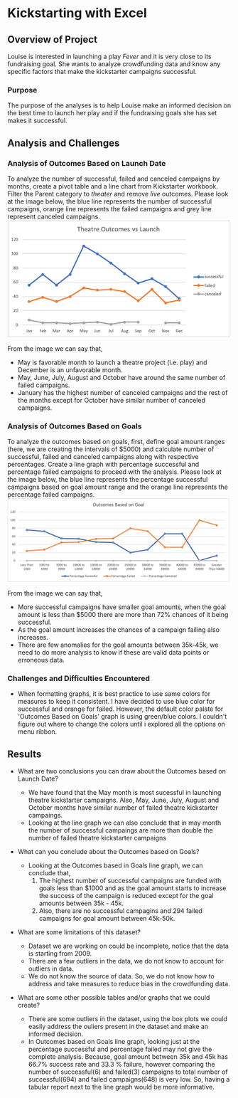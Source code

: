 # Kickstarting with Excel

## Overview of Project

Louise is interested in launching a play *Fever* and it is very close to its fundraising goal. She wants to analyze crowdfunding data and know any specific factors that make the kickstarter campaigns successful.

### Purpose
The purpose of the analyses is to help Louise make an informed decision on the best time to launch her play and if the fundraising goals she has set makes it successful.

## Analysis and Challenges

### Analysis of Outcomes Based on Launch Date
To analyze the number of successful, failed and canceled campaigns by months, create a pivot table and a line chart from Kickstarter workbook. Filter the Parent category to *theater* and remove *live* outcomes.
Please look at the image below, the blue line represents the number of successful campaigns, orange line represents the failed campaigns and grey line represent canceled campaigns.
<img src = "https://github.com/Nikhila999/Kickstarter_Analysis/blob/main/resources/Theatre_Outcomes_vs_Launch.png" width="500">

From the image we can say that,
* May is favorable month to launch a theatre project (i.e. play) and December is an unfavorable month.
* May, June, July, August and October have around the same number of failed campaigns.
* January has the highest number of canceled campaigns and the rest of the months except for October have similar number of canceled campaigns.

### Analysis of Outcomes Based on Goals
To analyze the outcomes based on goals, first, define goal amount ranges (here, we are creating the intervals of $5000) and calculate number of successful, failed and canceled campaigns along with respective percentages. Create a line graph with percentage successful and percentage failed campaigns to proceed with the analysis.
Please look at the image below, the blue line represents the percentage successful campaigns based on goal amount range and the orange line represents the percentage failed campaigns.
<img src = "https://github.com/Nikhila999/Kickstarter_Analysis/blob/main/resources/Outcomes_vs_Goals.png" width="500">

From the image we can say that,
* More successful campaigns have smaller goal amounts, when the goal amount is less than $5000 there are more than 72% chances of it being successful.
* As the goal amount increases the chances of a campaign failing also increases. 
* There are few anomalies for the goal amounts between 35k-45k, we need to do more analysis to know if these are valid data points or erroneous data.

### Challenges and Difficulties Encountered

* When formatting graphs, it is best practice to use same colors for measures to keep it consistent. I have decided to use blue color for successful and orange for failed. However, the default color palate for 'Outcomes Based on Goals' graph is using green/blue colors. I couldn't figure out where to change the colors until i explored all the options on menu ribbon. 


## Results

- What are two conclusions you can draw about the Outcomes based on Launch Date?

    - We  have found that the May month is most sucessful in launching theatre kickstarter campaigns. Also, May, June, July, August and October months have similar number of failed theatre kickstarter campaings.
    - Looking at the line graph we can also conclude that in may month the number of successful campaings are more than double the number of failed theatre kickstarter campaigns

- What can you conclude about the Outcomes based on Goals?

    - Looking at the Outcomes based in Goals line graph, we can conclude that,
        1. The highest number of successful campaigns are funded with goals less than $1000 and as the goal amount starts to increase the success of the campaign is reduced except for the goal amounts between 35k - 45k.
        2. Also, there are no successful campagins and 294 failed campaigns for goal amount between 45k-50k.

- What are some limitations of this dataset?
    - Dataset we are working on could be incomplete, notice that the data is starting from 2009.
    - There are a few outliers in the data, we do not know to account for outliers in data.
    - We do not know the source of data. So, we do not know how to address and take measures to reduce bias in the crowdfunding data.

- What are some other possible tables and/or graphs that we could create?
    - There are some outliers in the dataset, using the box plots we could easily address the ouliers present in the dataset and make an informed decision.
    - In Outcomes based on Goals line graph, looking just at the percentage successful and percentage failed may not give the complete analysis. Because, goal amount between 35k and 45k has 66.7% success rate and 33.3 % failure, however comparing the number of successful(6) and failed(3) campaigns to total number of successful(694) and failed campaigns(648) is very low. So, having a tabular report next to the line graph would be more informative.
